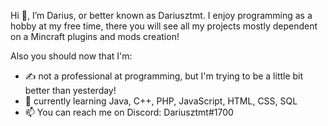 Hi 👋, I’m Darius, or better known as Dariusztmt.
I enjoy programming as a hobby at my free time, there you will see all my projects mostly dependent on a Mincraft plugins and mods creation!

Also you should now that I'm:
- ✍️ not a professional at programming, but I'm trying to be a little bit better than yesterday!
- 🌱 currently learning Java, C++, PHP, JavaScript, HTML, CSS, SQL
- 📫 You can reach me on Discord: Dariusztmt#1700
